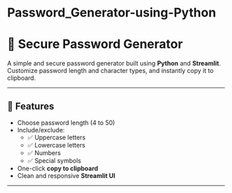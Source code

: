 # Password_Generator-using-Python

# 🔐 Secure Password Generator

A simple and secure password generator built using **Python** and **Streamlit**.  
Customize password length and character types, and instantly copy it to clipboard.

---

## 🚀 Features

- Choose password length (4 to 50)
- Include/exclude:
  - ✅ Uppercase letters
  - ✅ Lowercase letters
  - ✅ Numbers
  - ✅ Special symbols
- One-click **copy to clipboard**
- Clean and responsive **Streamlit UI**

---


